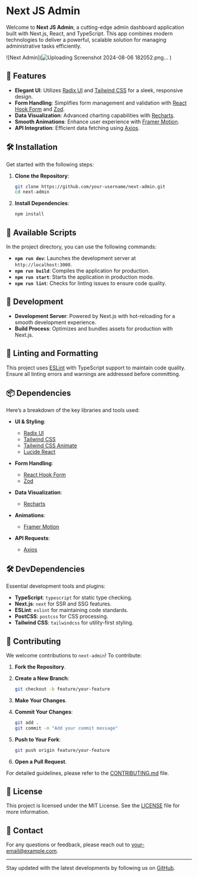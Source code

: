 # Next JS Admin

Welcome to **Next JS Admin**, a cutting-edge admin dashboard application built with Next.js, React, and TypeScript. This app combines modern technologies to deliver a powerful, scalable solution for managing administrative tasks efficiently.

![Next Admin](![Uploading Screenshot 2024-08-06 182052.png…]()
)

## 🚀 Features

- **Elegant UI**: Utilizes [Radix UI](https://radix-ui.com/docs/primitives/overview-introduction) and [Tailwind CSS](https://tailwindcss.com/docs) for a sleek, responsive design.
- **Form Handling**: Simplifies form management and validation with [React Hook Form](https://react-hook-form.com/) and [Zod](https://zod.dev/).
- **Data Visualization**: Advanced charting capabilities with [Recharts](https://recharts.org/en-US).
- **Smooth Animations**: Enhance user experience with [Framer Motion](https://www.framer.com/api/motion/).
- **API Integration**: Efficient data fetching using [Axios](https://axios-http.com/).

## 🛠️ Installation

Get started with the following steps:

1. **Clone the Repository**:
    ```bash
    git clone https://github.com/your-username/next-admin.git
    cd next-admin
    ```

2. **Install Dependencies**:
    ```bash
    npm install
    ```

## 🔧 Available Scripts

In the project directory, you can use the following commands:

- **`npm run dev`**: Launches the development server at `http://localhost:3000`.
- **`npm run build`**: Compiles the application for production.
- **`npm run start`**: Starts the application in production mode.
- **`npm run lint`**: Checks for linting issues to ensure code quality.

## 🌟 Development

- **Development Server**: Powered by Next.js with hot-reloading for a smooth development experience.
- **Build Process**: Optimizes and bundles assets for production with Next.js.

## 📜 Linting and Formatting

This project uses [ESLint](https://eslint.org/) with TypeScript support to maintain code quality. Ensure all linting errors and warnings are addressed before committing.

## 📦 Dependencies

Here’s a breakdown of the key libraries and tools used:

- **UI & Styling**:
  - [Radix UI](https://radix-ui.com/docs/primitives/overview-introduction)
  - [Tailwind CSS](https://tailwindcss.com/docs)
  - [Tailwind CSS Animate](https://github.com/tailwindlabs/tailwindcss-animate)
  - [Lucide React](https://lucide.dev/)

- **Form Handling**:
  - [React Hook Form](https://react-hook-form.com/)
  - [Zod](https://zod.dev/)

- **Data Visualization**:
  - [Recharts](https://recharts.org/en-US)

- **Animations**:
  - [Framer Motion](https://www.framer.com/api/motion/)

- **API Requests**:
  - [Axios](https://axios-http.com/)

## 🛠️ DevDependencies

Essential development tools and plugins:

- **TypeScript**: `typescript` for static type checking.
- **Next.js**: `next` for SSR and SSG features.
- **ESLint**: `eslint` for maintaining code standards.
- **PostCSS**: `postcss` for CSS processing.
- **Tailwind CSS**: `tailwindcss` for utility-first styling.

## 🤝 Contributing

We welcome contributions to `next-admin`! To contribute:

1. **Fork the Repository**.
2. **Create a New Branch**:
    ```bash
    git checkout -b feature/your-feature
    ```

3. **Make Your Changes**.
4. **Commit Your Changes**:
    ```bash
    git add .
    git commit -m "Add your commit message"
    ```

5. **Push to Your Fork**:
    ```bash
    git push origin feature/your-feature
    ```

6. **Open a Pull Request**.

For detailed guidelines, please refer to the [CONTRIBUTING.md](CONTRIBUTING.md) file.

## 📜 License

This project is licensed under the MIT License. See the [LICENSE](LICENSE) file for more information.

## 📧 Contact

For any questions or feedback, please reach out to [your-email@example.com](mailto:vamshianimela.3@gmail.com).

---

Stay updated with the latest developments by following us on [GitHub](https://github.com/your-username/next-admin).
